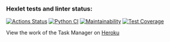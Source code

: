 ### Hexlet tests and linter status:
[![Actions Status](https://github.com/sudobooo/python-project-lvl4/workflows/hexlet-check/badge.svg)](https://github.com/sudobooo/python-project-lvl4/actions)
[![Python CI](https://github.com/sudobooo/python-project-lvl4/actions/workflows/pyci.yml/badge.svg)](https://github.com/sudobooo/python-project-lvl4/actions/workflows/pyci.yml)
[![Maintainability](https://api.codeclimate.com/v1/badges/e4b98cb6d78c3f19e4a4/maintainability)](https://codeclimate.com/github/sudobooo/python-project-lvl4/maintainability)
[![Test Coverage](https://api.codeclimate.com/v1/badges/e4b98cb6d78c3f19e4a4/test_coverage)](https://codeclimate.com/github/sudobooo/python-project-lvl4/test_coverage)


View the work of the Task Manager on [Heroku](https://vibrant-madame-12861.herokuapp.com/)
